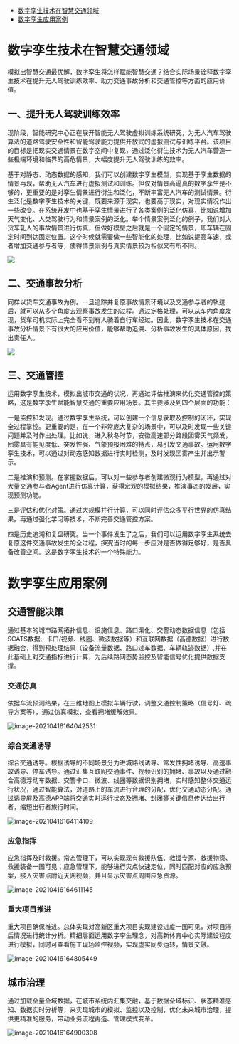 - [数字孪生技术在智慧交通领域](http://www.ztmapinfo.com/blog/index.php/article/428.html)
- [数字孪生应用案例](https://mp.weixin.qq.com/s?__biz=MzA3ODA1MzMwNw==&mid=2650501848&idx=1&sn=78fc3c6e1990c6a8c17162aee18d89ba&chksm=8747780cb030f11a6f371edc318476ae84fb7a2c15d6913d9bb585d749e265ba459c31f6c9aa&mpshare=1&scene=24&srcid=0415NgCpLoWCYtRY6STU1IAn&sharer_sharetime=1618497184525&sharer_shareid=63281a6430fc669a5b286c6a03545e04#rd)

# 数字孪生技术在智慧交通领域

​	模拟出智慧交通最优解，数字孪生将怎样赋能智慧交通？结合实际场景诠释数字孪生技术在提升无人驾驶训练效率、助力交通事故分析和交通管控等方面的应用价值。

## 一、提升无人驾驶训练效率

​	现阶段，智能研究中心正在展开智能无人驾驶虚拟训练系统研究，为无人汽车驾驶算法的道路驾驶安全性和智能驾驶能力提供开放式的虚拟测试与训练平台。该项目的目标是把现实交通情景在数字空间中复现，通过泛化衍生技术为无人汽车营造一些极端环境和临界的高危情景，大幅度提升无人驾驶训练的效率。

​	基于对静态、动态数据的感知，我们可以创建数字孪生模型，实现基于孪生数据的情景再现，帮助无人汽车进行虚拟测试和训练。但仅对情景高逼真的数字孪生是不够的，更重要的是对孪生情景进行衍生和泛化，不断丰富无人汽车的测试情景。衍生泛化是数字孪生技术的关键，既要来源于现实，也要高于现实，对现实情况作出一些改变。在系统开发中也基于孪生情景进行了各类案例的泛化仿真，比如说增加天气变化、人类驾驶行为和情景案例的泛化。举个情景案例泛化的例子，我们对大货车轧人的事故情景进行仿真，但做好模型之后就是一个固定的情景，即车辆在固定时间到达固定位置。这个时候就需要做一些智能化的处理，比如说提高车速，或者增加交通参与者等，使得情景案例与真实情景较为相似又有所不同。

![](http://www.ztmapinfo.com/blog/data/uploads/20210301/20210301170657_46311.png)

## 二、交通事故分析

​	同样以货车交通事故为例。一旦追踪并复原事故情景环境以及交通参与者的轨迹后，就可以从多个角度去观察事故发生的过程。通过定格处理，可以从车内角度发现，货车司机实际上完全看不到有人骑着自行车经过。因此，数字孪生技术在交通事故分析情景下有很大的应用价值，能够帮助追溯、分析事故发生的具体原因，找出责任人。

![](http://www.ztmapinfo.com/blog/data/uploads/20210301/20210301170715_95989.png)



## 三、交通管控

​	运用数字孪生技术，模拟出城市交通的状况，再通过评估推演来优化交通管控的策略，这是数字孪生赋能智慧交通的重要应用场景。其主要涉及到四个层面的功能：

​	一是监控和发现。通过数字孪生系统，可以创建一个信息获取及控制的闭环，实现全过程掌控。更重要的是，在一个非常庞大复杂的场景中，可以及时发现一些关键问题并及时作出处理。比如说，进入秋冬时节，安徽高速部分路段团雾天气频发，团雾具有能见度低、突发性强、气象预报困难的特点，易引发交通事故。运用数字孪生技术，可以通过对动态感知数据进行实时检测，及时发现团雾产生并出示警示。

​	二是推演和预测。在掌握数据后，可以对一些参与者创建微观行为模型，再通过对大量交通参与者Agent进行仿真计算，获得宏观的模拟结果，推演事态的发展，实现预测功能。

​	三是评估和优化对策。通过大规模并行计算，可以同时评估众多平行世界的仿真结果。再通过强化学习等技术，不断完善交通管控方案。

​	四是历史追溯和复盘研究。当一个事件发生了之后，我们可以运用数字孪生系统去复原这件交通事故发生的全过程，探究当时的每一步应对是否做得足够好，是否具备改善空间。这是数字孪生技术的一个特殊能力。

# 数字孪生应用案例

## 交通智能决策

通过基本的城市路网拓扑信息、设施信息、路口渠化、交警动态数据信息（包括SCATS数据、卡口/视频、线圈、微波数据等）和互联网数据（高德数据）进行数据融合，得到预处理结果（设备流量数据、路口过车数据、车辆轨迹数据）,并在此基础上对交通指标进行计算，为后续路网态势监控及智能信号优化提供数据支撑。

### 交通仿真

依据车流预测结果，在三维地图上模拟车辆行驶，调整交通控制策略（信号灯、疏导方案等），通过仿真模拟，查看拥堵缓解效果。

![image-20210416164042531](https://gitee.com/AiShiYuShiJiePingXing/img/raw/master/img/image-20210416164042531.png)

### 综合交通诱导

综合交通诱导。根据诱导的不同场景分为进城路线诱导、常发性拥堵诱导、高速事故诱导、停车诱导。通过汇集互联网交通事件、视频识别的拥堵、事故以及通过融合高德浮动车数据、交警卡口、微波、线圈等数据识别拥堵，实时感知整体交通运行状况，通过智能算法，对道路上的车流进行合理的分配，优化交通动态分配。通过诱导屏及高德APP端将交通实时运行状态及拥堵、封闭等关键信息传达给出行者，缩短出行者旅行时间。

![image-20210416164114109](https://gitee.com/AiShiYuShiJiePingXing/img/raw/master/img/image-20210416164114109.png)

### 应急指挥

应急指挥及时救援。常态管理下，可以实现现有救援队伍、救援专家、救援物资、救援装备一图可见；应急管理下，能够进行灾点快速定位，同时匹配对应的应急预案，接入灾害点附近天网视频，并且显示灾害点周围应急资源。

![image-20210416164611145](https://gitee.com/AiShiYuShiJiePingXing/img/raw/master/img/image-20210416164611145.png)

### 重大项目推进

重大项目确保推进。总体实现对高新区重大项目实现建设进度一图可见，对项目滞后情况进行统计分析。精细层面运用数字李生理念，对高新体育中心实际建设程度进行模拟，同时可查看施工现场监控视频，实现虚实同步运转，情景交融。

![image-20210416164805449](https://gitee.com/AiShiYuShiJiePingXing/img/raw/master/img/image-20210416164805449.png)

## 城市治理

通过加载全量全域数据，在城市系统内汇集交融，基于数据全域标识、状态精准感知、数据实时分析等，来实现城市的模拟、监控以及控制，优化未来城市治理，提供更精准的服务，带动业务流程再造、管理模式变革。

![image-20210416164900308](https://gitee.com/AiShiYuShiJiePingXing/img/raw/master/img/image-20210416164900308.png)